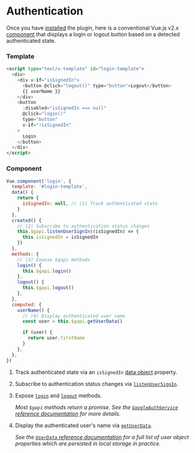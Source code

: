 # Authentication

Once you have [installed](/#usage) the plugin, here is a conventional Vue.js v2.x [component](https://vuejs.org/v2/guide/components.html) that displays a login or logout button based on a detected authenticated state.

### Template

```html
<script type="text/x-template" id="login-template">
  <div>
    <div v-if="isSignedIn">
      <button @click="logout()" type="button">Logout</button>
      {{ userName }}
    </div>
    <button
      :disabled="isSignedIn === null"
      @click="login()"
      type="button"
      v-if="!isSignedIn"
    >
      Login
    </button>
  </div>
</script>
```

### Component

```js
Vue.component('login', {
  template: '#login-template',
  data() {
    return {
      isSignedIn: null, // (1) Track authenticated state
    }
  },
  created() {
    // (2) Subscribe to authentication status changes
    this.$gapi.listenUserSignIn((isSignedIn) => {
      this.isSignedIn = isSignedIn
    })
  },
  methods: {
    // (3) Expose $gapi methods
    login() {
      this.$gapi.login()
    },
    logout() {
      this.$gapi.logout()
    },
  },
  computed: {
    userName() {
      // (4) Display authenticated user name
      const user = this.$gapi.getUserData()

      if (user) {
        return user.firstName
      }
    },
  },
})
```

1. Track authenticated state via an `isSignedIn` [data object](https://vuejs.org/v2/guide/instance.html#Data-and-Methods) property.

1. Subscribe to authentication status changes via [`listenUserSignIn`](/reference/GoogleAuthService/_index.html#listenusersignin-callback-⇒-promise-void).

1. Expose [`login`](/reference/GoogleAuthService/_index.html#login-options-⇒-promise-loginresponse) and [`logout`](/reference/GoogleAuthService/_index.html#logout-⇒-promise) methods.

   _Most `$gapi` methods return a promise. See the [`GoogleAuthService` reference documentation](/reference/GoogleAuthService/_index.html#googleauthservice) for more details._

1. Display the authenticated user's name via [`getUserData`](/reference/GoogleAuthService/_index.html#getuserdata-%E2%87%92-userdata-null).

   _See the [`UserData` reference documentation](/reference/GoogleAuthService/_index.html#userdata-object) for a full list of user object properties which are persisted in local storage in practice._
